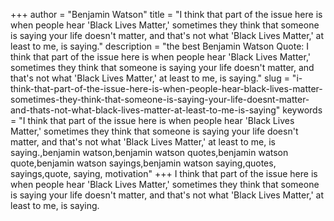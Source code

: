 +++
author = "Benjamin Watson"
title = "I think that part of the issue here is when people hear 'Black Lives Matter,' sometimes they think that someone is saying your life doesn't matter, and that's not what 'Black Lives Matter,' at least to me, is saying."
description = "the best Benjamin Watson Quote: I think that part of the issue here is when people hear 'Black Lives Matter,' sometimes they think that someone is saying your life doesn't matter, and that's not what 'Black Lives Matter,' at least to me, is saying."
slug = "i-think-that-part-of-the-issue-here-is-when-people-hear-black-lives-matter-sometimes-they-think-that-someone-is-saying-your-life-doesnt-matter-and-thats-not-what-black-lives-matter-at-least-to-me-is-saying"
keywords = "I think that part of the issue here is when people hear 'Black Lives Matter,' sometimes they think that someone is saying your life doesn't matter, and that's not what 'Black Lives Matter,' at least to me, is saying.,benjamin watson,benjamin watson quotes,benjamin watson quote,benjamin watson sayings,benjamin watson saying,quotes, sayings,quote, saying, motivation"
+++
I think that part of the issue here is when people hear 'Black Lives Matter,' sometimes they think that someone is saying your life doesn't matter, and that's not what 'Black Lives Matter,' at least to me, is saying.
